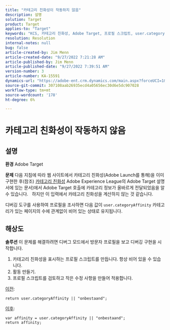 ```yaml
---
title: "카테고리 친화성이 작동하지 않음"
description: 설명
solution: Target
product: Target
applies-to: "Target"
keywords: "KCS, 카테고리 친화성, Adobe Target, 프로필 스크립트, user.categoryAffinity"
resolution: Resolution
internal-notes: null
bug: false
article-created-by: Jim Menn
article-created-date: "9/27/2022 7:21:28 AM"
article-published-by: Jim Menn
article-published-date: "9/27/2022 7:39:51 AM"
version-number: 3
article-number: KA-15591
dynamics-url: "https://adobe-ent.crm.dynamics.com/main.aspx?forceUCI=1&pagetype=entityrecord&etn=knowledgearticle&id=05ff4dfb-343e-ed11-9db1-0022480866ad"
source-git-commit: 307108aab26935ecd4a05656ec30d6e5dc907028
workflow-type: tm+mt
source-wordcount: '178'
ht-degree: 6%

---
```


# 카테고리 친화성이 작동하지 않음

## 설명


<b>환경</b>
Adobe Target

<b>문제</b>
다음 지침에 따라 웹 사이트에서 카테고리 친화성(Adobe Launch를 통해)을 이미 구현한 후(참조) [카테고리 친화성](https://docs.adobe.com/content/help/en/target/using/audiences/visitor-profiles/category-affinity.html "링크를 따라가려면 클릭하십시오 https://docs.adobe.com/content/help/en/target/using/audiences/visitor-profiles/category-affinity.html") Adobe Experience League의 Adobe Target 설명서에 있는 문서)에서 Adobe Target 호출에 카테고리 정보가 올바르게 전달되었음을 알 수 있습니다.
 
하지만 이 입력에서 카테고리 친화성을 계산하지 않는 것 같습니다.

디버깅 도구를 사용하여 프로필을 조사하면 다음 값이 `user.categoryAffinity` 카테고리가 있는 페이지의 수에 관계없이 비어 있는 상태로 유지됩니다.


## 해상도


<b>솔루션</b>
이 문제를 해결하려면 디버그 모드에서 방문자 프로필을 보고 디버깅 구현을 시작합니다.

1. 카테고리 친화성을 표시하는 프로필 스크립트를 만듭니다. 항상 비어 있을 수 있습니다.
2. 활동 만들기.
3. 프로필 스크립트를 검토하고 작은 수정 사항을 만들어 적용합니다.


<u>이전</u>:


```
return user.categoryAffinity || "onbestaand";
```


<u>이후</u>:


```
var affinity = user.categoryAffinity || "onbestaand";
return affinity;
```

